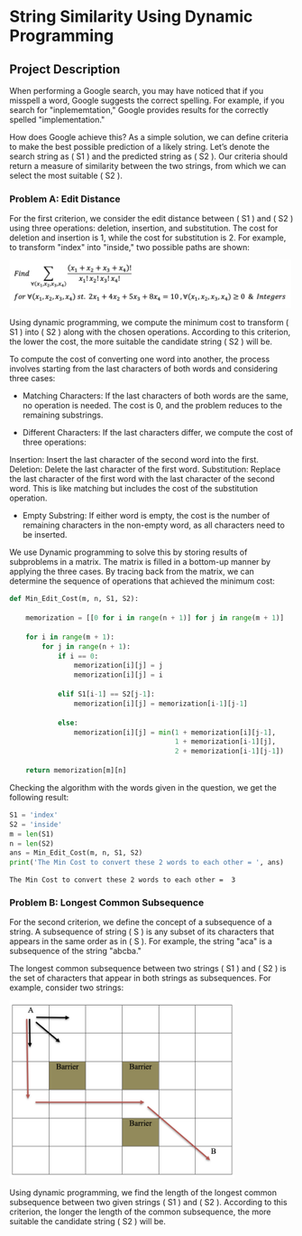 # String Similarity Using Dynamic Programming

## Project Description

When performing a Google search, you may have noticed that if you misspell a word, Google suggests the correct spelling. For example, if you search for "inplememtation," Google provides results for the correctly spelled "implementation."

How does Google achieve this? As a simple solution, we can define criteria to make the best possible prediction of a likely string. Let’s denote the search string as \( S1 \) and the predicted string as \( S2 \). Our criteria should return a measure of similarity between the two strings, from which we can select the most suitable \( S2 \).

### Problem A: Edit Distance

For the first criterion, we consider the edit distance between \( S1 \) and \( S2 \) using three operations: deletion, insertion, and substitution. The cost for deletion and insertion is 1, while the cost for substitution is 2. For example, to transform "index" into "inside," two possible paths are shown:


<img src="images/1.png" width="500"/>


Using dynamic programming, we compute the minimum cost to transform \( S1 \) into \( S2 \) along with the chosen operations. According to this criterion, the lower the cost, the more suitable the candidate string \( S2 \) will be.


To compute the cost of converting one word into another, the process involves starting from the last characters of both words and considering three cases:

 - Matching Characters: If the last characters of both words are the same, no operation is needed. The cost is 0, and the problem reduces to the remaining substrings.

 - Different Characters: If the last characters differ, we compute the cost of three operations:

Insertion: Insert the last character of the second word into the first.
Deletion: Delete the last character of the first word.
Substitution: Replace the last character of the first word with the last character of the second word. This is like matching but includes the cost of the substitution operation.
- Empty Substring: If either word is empty, the cost is the number of remaining characters in the non-empty word, as all characters need to be inserted.

We use Dynamic programming to solve this by storing results of subproblems in a matrix. The matrix is filled in a bottom-up manner by applying the three cases. By tracing back from the matrix, we can determine the sequence of operations that achieved the minimum cost:

```python
def Min_Edit_Cost(m, n, S1, S2):

    memorization = [[0 for i in range(n + 1)] for j in range(m + 1)]

    for i in range(m + 1):
        for j in range(n + 1):
            if i == 0:
                memorization[i][j] = j    
                memorization[i][j] = i   

            elif S1[i-1] == S2[j-1]:
                memorization[i][j] = memorization[i-1][j-1]
 
            else:
                memorization[i][j] = min(1 + memorization[i][j-1],        # Insert
                                         1 + memorization[i-1][j],        # Remove
                                         2 + memorization[i-1][j-1])    # Replace
 
    return memorization[m][n]
```

Checking the algorithm with the words given in the question, we get the following result:


```python
S1 = 'index'
S2 = 'inside'
m = len(S1)
n = len(S2)
ans = Min_Edit_Cost(m, n, S1, S2)
print('The Min Cost to convert these 2 words to each other = ', ans)
```

```
The Min Cost to convert these 2 words to each other =  3
```


### Problem B: Longest Common Subsequence

For the second criterion, we define the concept of a subsequence of a string. A subsequence of string \( S \) is any subset of its characters that appears in the same order as in \( S \). For example, the string "aca" is a subsequence of the string "abcba."

The longest common subsequence between two strings \( S1 \) and \( S2 \) is the set of characters that appear in both strings as subsequences. For example, consider two strings:


<img src="images/2.png" width="400"/>


Using dynamic programming, we find the length of the longest common subsequence between two given strings \( S1 \) and \( S2 \). According to this criterion, the longer the length of the common subsequence, the more suitable the candidate string \( S2 \) will be.




